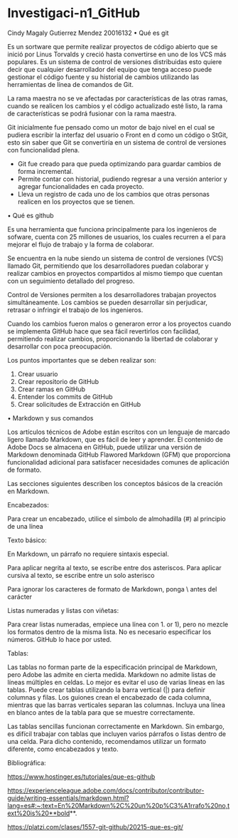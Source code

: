 # Investigaci-n1_GitHub
Cindy Magaly Gutierrez Mendez
20016132
•	Qué es git 

Es un sortware que permite realizar proyectos de código abierto que se inició por Linus Torvalds y creció hasta convertirse en uno de los VCS más populares.  Es un sistema de control de versiones distribuidas esto quiere decir que cualquier desarrollador del equipo que tenga acceso puede gestionar el código fuente y su historial de cambios utilizando las herramientas de línea de comandos de Git. 

La rama maestra no se ve afectadas por características de las otras ramas, cuando se realicen los cambios y el código actualizado esté listo, la rama de características se podrá fusionar con la rama maestra.

Git inicialmente fue pensado como un motor de bajo nivel en el cual se pudiera escribir la interfaz del usuario o Front en d como un código o StGit, esto sin saber que Git se convertiría en un sistema de control de versiones con funcionalidad plena. 

- Git fue creado para que pueda optimizando para guardar cambios de forma incremental.
- Permite contar con historial, pudiendo regresar a una versión anterior y agregar funcionalidades en cada proyecto. 
- Lleva un registro de cada uno de los cambios que otras personas realicen en los proyectos que se tienen.


•	Qué es github 

Es una herramienta que funciona principalmente para los ingenieros de sofware, cuenta con 25 millones de usuarios, los cuales recurren a el para mejorar el flujo de trabajo y la forma de colaborar.

Se encuentra en la nube siendo un sistema de control de versiones (VCS) llamado Git, permitiendo que los desarrolladores puedan colaborar y realizar cambios en proyectos compartidos al mismo tiempo que cuentan con un seguimiento detallado del progreso.

Control de Versiones permiten a los desarrolladores trabajan proyectos simultáneamente. Los cambios se pueden desarrollar sin perjudicar, retrasar o infringir el trabajo de los ingenieros.

Cuando los cambios fueron malos o generaron error a los proyectos cuando se implementa GitHub hace que sea fácil revertirlos con facilidad, permitiendo realizar cambios, proporcionando la libertad de colaborar y desarrollar con poca preocupación.

Los puntos importantes que se deben realizar son:
1.	Crear usuario 
2.	Crear repositorio de GitHub
3.	Crear ramas en GitHub
4.	Entender los commits de GitHub
5.	Crear solicitudes de Extracción en GitHub
 
•	Markdown y sus comandos 

Los artículos técnicos de Adobe están escritos con un lenguaje de marcado ligero llamado Markdown, que es fácil de leer y aprender.  El contenido de Adobe Docs se almacena en GitHub, puede utilizar una versión de Markdown denominada GitHub Flawored Markdown (GFM) que proporciona funcionalidad adicional para satisfacer necesidades comunes de aplicación de formato. 

Las secciones siguientes describen los conceptos básicos de la creación en Markdown.

Encabezados:

Para crear un encabezado, utilice el símbolo de almohadilla (#) al principio de una línea

Texto básico:

En Markdown, un párrafo no requiere sintaxis especial.

Para aplicar negrita al texto, se escribe entre dos asteriscos. Para aplicar cursiva al texto, se escribe entre un solo asterisco

Para ignorar los caracteres de formato de Markdown, ponga \ antes del carácter

Listas numeradas y listas con viñetas:

Para crear listas numeradas, empiece una línea con 1. or 1), pero no mezcle los formatos dentro de la misma lista. No es necesario especificar los números. GitHub lo hace por usted.

Tablas:

Las tablas no forman parte de la especificación principal de Markdown, pero Adobe las admite en cierta medida. Markdown no admite listas de líneas múltiples en celdas. Lo mejor es evitar el uso de varias líneas en las tablas. Puede crear tablas utilizando la barra vertical (|) para definir columnas y filas. Los guiones crean el encabezado de cada columna, mientras que las barras verticales separan las columnas. Incluya una línea en blanco antes de la tabla para que se muestre correctamente.

Las tablas sencillas funcionan correctamente en Markdown. Sin embargo, es difícil trabajar con tablas que incluyen varios párrafos o listas dentro de una celda. Para dicho contenido, recomendamos utilizar un formato diferente, como encabezados y texto.


Bibliográfica:

https://www.hostinger.es/tutoriales/que-es-github

https://experienceleague.adobe.com/docs/contributor/contributor-guide/writing-essentials/markdown.html?lang=es#:~:text=En%20Markdown%2C%20un%20p%C3%A1rrafo%20no,text%20is%20**bold**.

https://platzi.com/clases/1557-git-github/20215-que-es-git/

